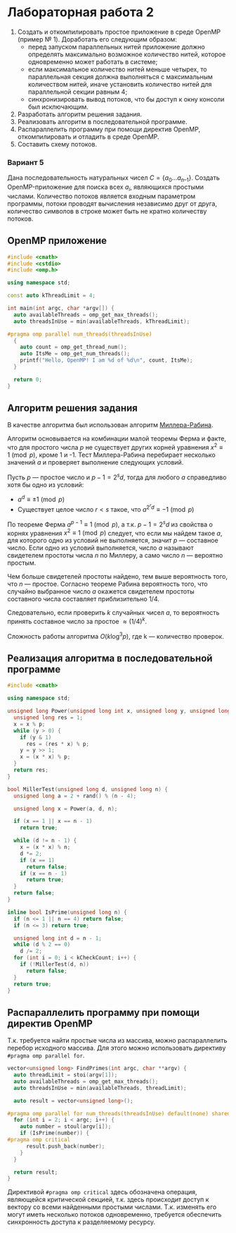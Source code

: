 # Лабораторная работа 2

1. Создать и откомпилировать простое приложение в среде OpenMP (пример № 1). Доработать его следующим образом:
    - перед запуском параллельных нитей приложение должно определять максимально возможное количество нитей, которое
      одновременно может работать в системе;
    - если максимальное количество нитей меньше четырех, то параллельная секция должна выполняться с максимальным
      количеством нитей, иначе установить количество нитей для параллельной секции равным 4;
    - синхронизировать вывод потоков, что бы доступ к окну консоли был исключающим.
2. Разработать алгоритм решения задания.
3. Реализовать алгоритм в последовательной программе.
4. Распараллелить программу при помощи директив OpenMP, откомпилировать и отладить в среде OpenMP.
5. Составить схему потоков.

### Вариант 5

Дана последовательность натуральных чисел $C = \{ a_0 \dots a_{n–1} \}$. Создать OpenMP-приложение для поиска всех
$a_i$, являющихся простыми числами. Количество потоков является входным параметром программы, потоки проводят вычисления
независимо друг от друга, количество символов в строке может быть не кратно количеству потоков.

## OpenMP приложение

```c++
#include <cmath>
#include <cstdio>
#include <omp.h>

using namespace std;

const auto kThreadLimit = 4;

int main(int argc, char *argv[]) {
  auto availableThreads = omp_get_max_threads();
  auto threadsInUse = min(availableThreads, kThreadLimit);

#pragma omp parallel num_threads(threadsInUse)
  {
    auto count = omp_get_thread_num();
    auto ItsMe = omp_get_num_threads();
    printf("Hello, OpenMP! I am %d of %d\n", count, ItsMe);
  }

  return 0;
}
```

## Алгоритм решения задания

В качестве алгоритма был использован
алгоритм [Миллера-Рабина](https://ru.wikipedia.org/wiki/%D0%A2%D0%B5%D1%81%D1%82_%D0%9C%D0%B8%D0%BB%D0%BB%D0%B5%D1%80%D0%B0_%E2%80%94_%D0%A0%D0%B0%D0%B1%D0%B8%D0%BD%D0%B0).

Алгоритм основывается на комбинации малой теоремы Ферма и факте, что для простого числа $p$ не существует других корней 
уравнения $x^2 \equiv 1 \pmod p$, кроме 1 и -1. Тест Миллера-Рабина перебирает несколько значений $a$ и проверяет 
выполнение следующих условий.

Пусть $p$ — простое число и $p-1=2^sd$, тогда для любого $a$ справедливо хотя бы одно из условий:

- $a^{d}\equiv \pm1{\pmod {p}}$
- Существует целое число $r < s$ такое, что $a^{2^{r}d}\equiv -1{\pmod {p}}$

По теореме Ферма $a^{p-1}\equiv1\pmod p$, а т.к. $p-1=2^sd$ из свойства о корнях уравнения $x^2 \equiv 1 \pmod p$ 
следует, что если мы найдем такое $a$, для которого одно из условий не выполняется, значит $p$ — составное число. Если 
одно из условий выполняется, число $a$ называют свидетелем простоты числа $n$ по Миллеру, а само число $n$ — вероятно 
простым.

Чем больше свидетелей простоты найдено, тем выше вероятность того, что $n$ — простое. Согласно теореме Рабина 
вероятность того, что случайно выбранное число $a$ окажется свидетелем простоты составного числа составляет 
приблизительно $1/4$.

Следовательно, если проверить $k$ случайных чисел $a$, то вероятность принять составное число за простое 
$\approx(1/4)^k$.

Сложность работы алгоритма $O(k\log^3p)$, где k — количество проверок.

## Реализация алгоритма в последовательной программе

```c++
#include <cmath>

using namespace std;

unsigned long Power(unsigned long int x, unsigned long y, unsigned long p) {
  unsigned long res = 1;
  x = x % p;
  while (y > 0) {
    if (y & 1)
      res = (res * x) % p;
    y = y >> 1;
    x = (x * x) % p;
  }
  return res;
}

bool MillerTest(unsigned long d, unsigned long n) {
  unsigned long a = 2 + rand() % (n - 4);

  unsigned long x = Power(a, d, n);

  if (x == 1 || x == n - 1)
    return true;

  while (d != n - 1) {
    x = (x * x) % n;
    d *= 2;
    if (x == 1)
      return false;
    if (x == n - 1)
      return true;
  }
  return false;
}

inline bool IsPrime(unsigned long n) {
  if (n <= 1 || n == 4) return false;
  if (n <= 3) return true;

  unsigned long int d = n - 1;
  while (d % 2 == 0)
    d /= 2;
  for (int i = 0; i < kCheckCount; i++) {
    if (!MillerTest(d, n))
      return false;
  }
  return true;
}
```

## Распараллелить программу при помощи директив OpenMP

Т.к. требуется найти простые числа из массива, можно распараллелить перебор исходного массива. Для этого можно 
использовать директиву `#pragma omp parallel for`.

```c++
vector<unsigned long> FindPrimes(int argc, char **argv) {
  auto threadLimit = stoi(argv[1]);
  auto availableThreads = omp_get_max_threads();
  auto threadsInUse = min(availableThreads, threadLimit);

  auto result = vector<unsigned long>();

#pragma omp parallel for num_threads(threadsInUse) default(none) shared(argc, argv, result)
  for (int i = 2; i < argc; i++) {
    auto number = stoul(argv[i]);
    if (IsPrime(number)) {
#pragma omp critical
      result.push_back(number);
    }
  }

  return result;
}
```

Директивой `#pragma omp critical` здесь обозначена операция, являющейся критической секцией, т.к. здесь происходит
доступ к вектору со всеми найденными простыми числами. Т.к. изменять его могут иметь несколько потоков одновременно,
требуется обеспечить синхронность доступа к разделяемому ресурсу.
